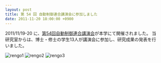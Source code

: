 ```yaml
---
layout: post
title: 第 54 回 自動制御連合講演会に参加しました
date: 2011-11-20 18:00:00 +0900
---
```


2011/11/19-20 に、[第54回自動制御連合講演会](http://rengo54.me.tut.ac.jp/)が本学にて開催されました。
当研究室からは、博士・修士の学生13人が講演会に参加し、研究成果の発表を行いました。

![rengo1]({{site.baseurl}}/img/2011-11-20-rengo54-1.jpg)
![rengo2]({{site.baseurl}}/img/2011-11-20-rengo54-2.jpg)
![rengo3]({{site.baseurl}}/img/2011-11-20-rengo54-3.jpg)
